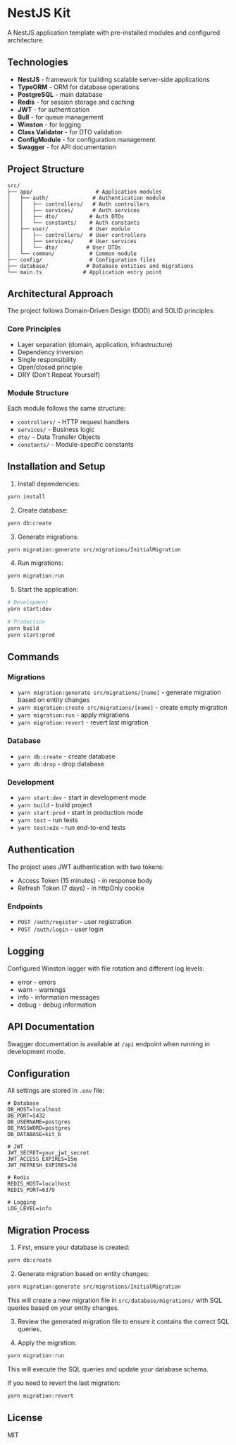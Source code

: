 # NestJS Kit

A NestJS application template with pre-installed modules and configured architecture.

## Technologies

- **NestJS** - framework for building scalable server-side applications
- **TypeORM** - ORM for database operations
- **PostgreSQL** - main database
- **Redis** - for session storage and caching
- **JWT** - for authentication
- **Bull** - for queue management
- **Winston** - for logging
- **Class Validator** - for DTO validation
- **ConfigModule** - for configuration management
- **Swagger** - for API documentation

## Project Structure

```
src/
├── app/                    # Application modules
│   ├── auth/              # Authentication module
│   │   ├── controllers/   # Auth controllers
│   │   ├── services/      # Auth services
│   │   ├── dto/          # Auth DTOs
│   │   └── constants/    # Auth constants
│   ├── user/             # User module
│   │   ├── controllers/  # User controllers
│   │   ├── services/     # User services
│   │   └── dto/         # User DTOs
│   └── common/           # Common module
├── config/               # Configuration files
├── database/            # Database entities and migrations
└── main.ts             # Application entry point
```

## Architectural Approach

The project follows Domain-Driven Design (DDD) and SOLID principles:

### Core Principles
- Layer separation (domain, application, infrastructure)
- Dependency inversion
- Single responsibility
- Open/closed principle
- DRY (Don't Repeat Yourself)

### Module Structure
Each module follows the same structure:
- `controllers/` - HTTP request handlers
- `services/` - Business logic
- `dto/` - Data Transfer Objects
- `constants/` - Module-specific constants

## Installation and Setup

1. Install dependencies:
```bash
yarn install
```

2. Create database:
```bash
yarn db:create
```

3. Generate migrations:
```bash
yarn migration:generate src/migrations/InitialMigration
```

4. Run migrations:
```bash
yarn migration:run
```

5. Start the application:
```bash
# Development
yarn start:dev

# Production
yarn build
yarn start:prod
```

## Commands

### Migrations
- `yarn migration:generate src/migrations/[name]` - generate migration based on entity changes
- `yarn migration:create src/migrations/[name]` - create empty migration
- `yarn migration:run` - apply migrations
- `yarn migration:revert` - revert last migration

### Database
- `yarn db:create` - create database
- `yarn db:drop` - drop database

### Development
- `yarn start:dev` - start in development mode
- `yarn build` - build project
- `yarn start:prod` - start in production mode
- `yarn test` - run tests
- `yarn test:e2e` - run end-to-end tests

## Authentication

The project uses JWT authentication with two tokens:
- Access Token (15 minutes) - in response body
- Refresh Token (7 days) - in httpOnly cookie

### Endpoints
- `POST /auth/register` - user registration
- `POST /auth/login` - user login

## Logging

Configured Winston logger with file rotation and different log levels:
- error - errors
- warn - warnings
- info - information messages
- debug - debug information

## API Documentation

Swagger documentation is available at `/api` endpoint when running in development mode.

## Configuration

All settings are stored in `.env` file:
```env
# Database
DB_HOST=localhost
DB_PORT=5432
DB_USERNAME=postgres
DB_PASSWORD=postgres
DB_DATABASE=kit_b

# JWT
JWT_SECRET=your_jwt_secret
JWT_ACCESS_EXPIRES=15m
JWT_REFRESH_EXPIRES=7d

# Redis
REDIS_HOST=localhost
REDIS_PORT=6379

# Logging
LOG_LEVEL=info
```

## Migration Process

1. First, ensure your database is created:
```bash
yarn db:create
```

2. Generate migration based on entity changes:
```bash
yarn migration:generate src/migrations/InitialMigration
```
This will create a new migration file in `src/database/migrations/` with SQL queries based on your entity changes.

3. Review the generated migration file to ensure it contains the correct SQL queries.

4. Apply the migration:
```bash
yarn migration:run
```
This will execute the SQL queries and update your database schema.

If you need to revert the last migration:
```bash
yarn migration:revert
```

## License

MIT
